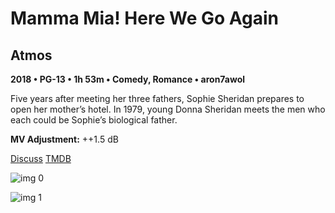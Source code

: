 # Mamma Mia! Here We Go Again

## Atmos

**2018 • PG-13 • 1h 53m • Comedy, Romance • aron7awol**

Five years after meeting her three fathers, Sophie Sheridan prepares to open her mother’s hotel. In 1979, young Donna Sheridan meets the men who each could be Sophie’s biological father.

**MV Adjustment:** ++1.5 dB

[Discuss](https://www.avsforum.com/threads/bass-eq-for-filtered-movies.2995212/post-57926284)  [TMDB](458423)

![img 0](https://i.imgur.com/yc2co0N.jpg)

![img 1](https://i.imgur.com/bJrYznR.jpg)

